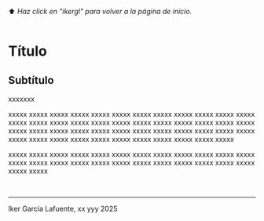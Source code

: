 ⬆️ _Haz click en "ikergl" para volver a la página de inicio._ <br><br>

# Título

## Subtítulo

xxxxxxx

xxxxx xxxxx xxxxx xxxxx xxxxx xxxxx xxxxx xxxxx xxxxx xxxxx xxxxx xxxxx xxxxx xxxxx xxxxx xxxxx xxxxx xxxxx xxxxx xxxxx xxxxx xxxxx xxxxx xxxxx xxxxx xxxxx xxxxx xxxxx xxxxx xxxxx xxxxx xxxxx xxxxx xxxxx xxxxx xxxxx xxxxx xxxxx xxxxx xxxxx xxxxx xxxxx xxxxx xxxxx xxxxx xxxxx xxxxx 

xxxxx xxxxx xxxxx xxxxx xxxxx xxxxx xxxxx xxxxx xxxxx xxxxx xxxxx xxxxx xxxxx xxxxx xxxxx xxxxx xxxxx xxxxx xxxxx xxxxx xxxxx xxxxx xxxxx xxxxx xxxxx xxxxx 

<br>

___
Iker García Lafuente, xx yyy 2025
